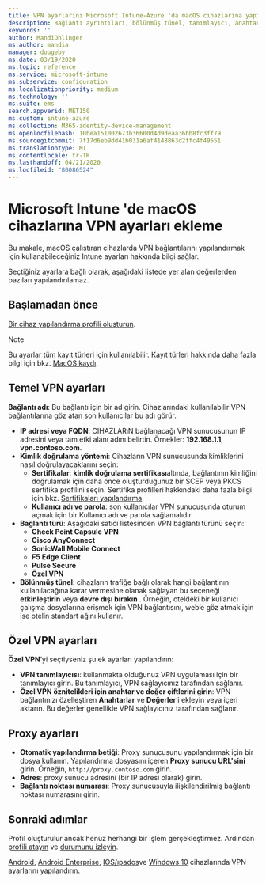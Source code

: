 ```yaml
---
title: VPN ayarlarını Microsoft Intune-Azure 'da macOS cihazlarına yapılandırma | Microsoft Docs
description: Bağlantı ayrıntıları, bölünmüş tünel, tanımlayıcı, anahtar ve değer çiftleri, proxy ayarları, yapılandırma betiği, IP veya FQDN adresi ve macOS çalıştıran cihazlarda Microsoft Intune TCP bağlantı noktası içeren bir sanal özel ağ (VPN) yapılandırma profili ekleyin veya oluşturun.
keywords: ''
author: MandiOhlinger
ms.author: mandia
manager: dougeby
ms.date: 03/19/2020
ms.topic: reference
ms.service: microsoft-intune
ms.subservice: configuration
ms.localizationpriority: medium
ms.technology: ''
ms.suite: ems
search.appverid: MET150
ms.custom: intune-azure
ms.collection: M365-identity-device-management
ms.openlocfilehash: 10bea151002673b36600d4d9deaa36bb8fc3ff79
ms.sourcegitcommit: 7f17d6eb9dd41b031a6af4148863d2ffc4f49551
ms.translationtype: MT
ms.contentlocale: tr-TR
ms.lasthandoff: 04/21/2020
ms.locfileid: "80086524"
---
```

# <a name="add-vpn-settings-on-macos-devices-in-microsoft-intune"></a>Microsoft Intune 'de macOS cihazlarına VPN ayarları ekleme

Bu makale, macOS çalıştıran cihazlarda VPN bağlantılarını yapılandırmak için kullanabileceğiniz Intune ayarları hakkında bilgi sağlar.

Seçtiğiniz ayarlara bağlı olarak, aşağıdaki listede yer alan değerlerden bazıları yapılandırılamaz.

## <a name="before-you-begin"></a>Başlamadan önce

[Bir cihaz yapılandırma profili oluşturun](vpn-settings-configure.md).

> [!NOTE]
> Bu ayarlar tüm kayıt türleri için kullanılabilir. Kayıt türleri hakkında daha fazla bilgi için bkz. [MacOS kaydı](../enrollment/macos-enroll.md).

## <a name="base-vpn-settings"></a>Temel VPN ayarları

**Bağlantı adı**: Bu bağlantı için bir ad girin. Cihazlarındaki kullanılabilir VPN bağlantılarına göz atan son kullanıcılar bu adı görür.
- **IP adresi veya FQDN**: CIHAZLARıN bağlanacağı VPN sunucusunun IP adresini veya tam etki alanı adını belirtin. Örnekler: **192.168.1.1**, **vpn.contoso.com**.
- **Kimlik doğrulama yöntemi**: Cihazların VPN sunucusunda kimliklerini nasıl doğrulayacaklarını seçin:
  - **Sertifikalar**: **kimlik doğrulama sertifikası**altında, bağlantının kimliğini doğrulamak için daha önce oluşturduğunuz bir SCEP veya PKCS sertifika profilini seçin. Sertifika profilleri hakkındaki daha fazla bilgi için bkz. [Sertifikaları yapılandırma](../protect/certificates-configure.md).
  - **Kullanıcı adı ve parola**: son kullanıcılar VPN sunucusunda oturum açmak için bir Kullanıcı adı ve parola sağlamalıdır.
- **Bağlantı türü**: Aşağıdaki satıcı listesinden VPN bağlantı türünü seçin:
  - **Check Point Capsule VPN**
  - **Cisco AnyConnect**
  - **SonicWall Mobile Connect**
  - **F5 Edge Client**
  - **Pulse Secure**
  - **Özel VPN**
- **Bölünmüş tünel**: cihazların trafiğe bağlı olarak hangi bağlantının kullanılacağına karar vermesine olanak sağlayan bu seçeneği **etkinleştirin** veya **devre dışı bırakın** . Örneğin, oteldeki bir kullanıcı çalışma dosyalarına erişmek için VPN bağlantısını, web’e göz atmak için ise otelin standart ağını kullanır.

<!--- **Per-app VPN** - Select this option if you want to associate this VPN connection with an iOS/iPadOS or macOS app so that the connection will be opened when the app is run. You can associate the VPN profile with an app when you assign the software. For more information, see [How to assign and monitor apps](../apps/apps-deploy.md). --->

## <a name="custom-vpn-settings"></a>Özel VPN ayarları

**Özel VPN**’yi seçtiyseniz şu ek ayarları yapılandırın:

- **VPN tanımlayıcısı**: kullanmakta olduğunuz VPN uygulaması için bir tanımlayıcı girin. Bu tanımlayıcı, VPN sağlayıcınız tarafından sağlanır.
- **Özel VPN öznitelikleri için anahtar ve değer çiftlerini girin**: VPN bağlantınızı özelleştiren **Anahtarlar** ve **Değerler**’i ekleyin veya içeri aktarın. Bu değerler genellikle VPN sağlayıcınız tarafından sağlanır.

## <a name="proxy-settings"></a>Proxy ayarları

- **Otomatik yapılandırma betiği**: Proxy sunucusunu yapılandırmak için bir dosya kullanın. Yapılandırma dosyasını içeren **Proxy sunucu URL'sini** girin. Örneğin, `http://proxy.contoso.com` girin.
- **Adres**: proxy sunucu adresini (bir IP adresi olarak) girin.
- **Bağlantı noktası numarası**: Proxy sunucusuyla ilişkilendirilmiş bağlantı noktası numarasını girin.

## <a name="next-steps"></a>Sonraki adımlar

Profil oluşturulur ancak henüz herhangi bir işlem gerçekleştirmez. Ardından [profili atayın](device-profile-assign.md) ve [durumunu izleyin](device-profile-monitor.md).

[Android](vpn-settings-android.md), [Android Enterprise](vpn-settings-android-enterprise.md), [IOS/ıpados](vpn-settings-ios.md)ve [Windows 10](vpn-settings-windows-10.md) cihazlarında VPN ayarlarını yapılandırın.
